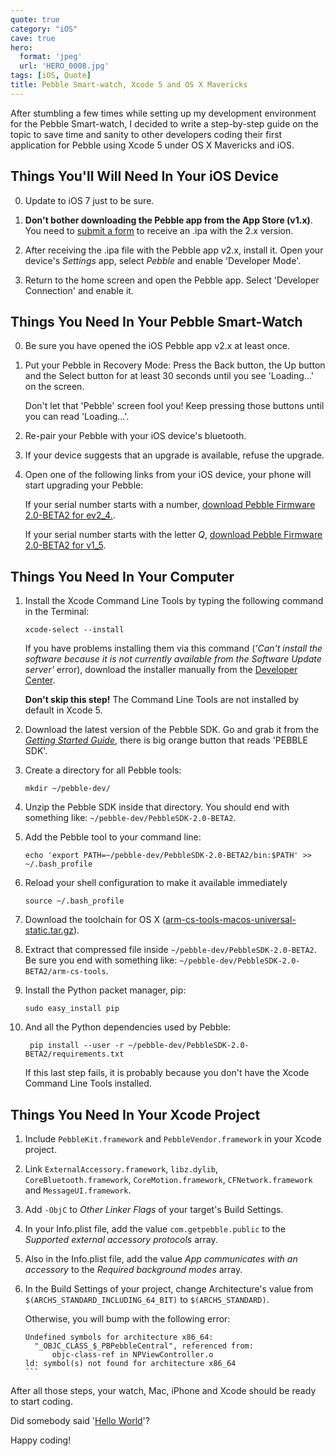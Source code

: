 ```yaml
---
quote: true
category: "iOS"
cave: true
hero:
  format: 'jpeg'
  url: 'HERO_0008.jpg'
tags: [iOS, Quote]
title: Pebble Smart-watch, Xcode 5 and OS X Mavericks
---
```


After stumbling a few times while setting up my development environment  for the Pebble Smart-watch, I decided to write a step-by-step guide on the topic to save time and sanity to other developers coding their first application for Pebble using Xcode 5 under OS X Mavericks and iOS.

## Things You'll Will Need In Your iOS Device

0. Update to iOS 7 just to be sure.

1. **Don't bother downloading the Pebble app from the App Store (v1.x)**. You need to [submit a form](https://docs.google.com/a/pulse-dev.net/forms/d/14r3MHPsdH5ha-BCkfuquQuAKuQSEJLmxm--XXpBA8mg/viewform) to receive an .ipa with the 2.x version.

2. After receiving the .ipa file with the Pebble app v2.x, install it.
	Open your device's *Settings* app, select *Pebble* and enable 'Developer Mode'.

3. Return to the home screen and open the Pebble app.
	Select 'Developer Connection' and enable it.

## Things You Need In Your Pebble Smart-Watch

0. Be sure you have opened the iOS Pebble app v2.x at least once.

1. Put your Pebble in Recovery Mode: Press the Back button, the Up button and the Select button for at least 30 seconds until you see 'Loading…' on the screen.

	Don't let that 'Pebble' screen fool you! Keep pressing those buttons until you can read 'Loading...'.

2. Re-pair your Pebble with your iOS device's bluetooth.

3. If your device suggests that an upgrade is available, refuse the upgrade.

4. Open one of the following links from your iOS device, your phone will start upgrading your Pebble:

	If your serial number starts with a number, [download Pebble Firmware 2.0-BETA2 for ev2_4.](https://developer.getpebble.com/2/download/Pebble-2.0-BETA2-ev2_4.pbz).

	If your serial number starts with the letter *Q*, [download Pebble Firmware 2.0-BETA2 for v1_5](https://developer.getpebble.com/2/download/Pebble-2.0-BETA2-v1_5.pbz).

## Things You Need In Your Computer

1. Install the Xcode Command Line Tools by typing the following command in the Terminal:

	```
	xcode-select --install
	```

	If you have problems installing them via this command (*'Can't install the software because it is not currently available from the Software Update server'* error), download the installer manually from the [Developer Center](https://developer.apple.com/downloads/index.action).

	**Don't skip this step!** The Command Line Tools are not installed by default in Xcode 5.

2. Download the latest version of the Pebble SDK. Go and grab it from the *[Getting Started Guide](https://developer.getpebble.com/2/getting-started/)*, there is big orange button that reads 'PEBBLE SDK'.

3. Create a directory for all Pebble tools:

	```
	mkdir ~/pebble-dev/
	```

4. Unzip the Pebble SDK inside that directory. You should end with something like:  ```~/pebble-dev/PebbleSDK-2.0-BETA2```.

5. Add the Pebble tool to your command line:

	```
	echo 'export PATH=~/pebble-dev/PebbleSDK-2.0-BETA2/bin:$PATH' >> ~/.bash_profile
	```

6. Reload your shell configuration to make it available immediately

	```
	source ~/.bash_profile
	```

7. Download the toolchain for OS X ([arm-cs-tools-macos-universal-static.tar.gz](https://assets.getpebble.com.s3-website-us-east-1.amazonaws.com/sdk/arm-cs-tools-macos-universal-static.tar.gz)).

8. Extract that compressed file inside ```~/pebble-dev/PebbleSDK-2.0-BETA2```.  Be sure you end with something like: ```~/pebble-dev/PebbleSDK-2.0-BETA2/arm-cs-tools```.

9. Install the Python packet manager, pip:

	```
	sudo easy_install pip
	```

10. And all the Python dependencies used by Pebble:

	```
	 pip install --user -r ~/pebble-dev/PebbleSDK-2.0-BETA2/requirements.txt
	 ```

	 If this last step fails, it is probably because you don't have the Xcode Command Line Tools installed.


## Things You Need In Your Xcode Project

1. Include ```PebbleKit.framework``` and  ```PebbleVendor.framework``` in your Xcode project.

2. Link ```ExternalAccessory.framework```, ```libz.dylib```, ```CoreBluetooth.framework```, ```CoreMotion.framework```, ```CFNetwork.framework``` and ```MessageUI.framework```.

3. Add ```-ObjC``` to *Other Linker Flags* of your target's Build Settings.

4. In your Info.plist file, add the value ```com.getpebble.public``` to the *Supported external accessory protocols* array.

5. Also in the Info.plist file,  add the value *App communicates with an accessory* to the *Required background modes* array.

6. In the Build Settings of your project, change Architecture's value from  ```$(ARCHS_STANDARD_INCLUDING_64_BIT)``` to ```$(ARCHS_STANDARD)```.

	Otherwise, you will bump with the following error:

	````
	Undefined symbols for architecture x86_64:
	  "_OBJC_CLASS_$_PBPebbleCentral", referenced from:
    	  objc-class-ref in NPViewController.o
	ld: symbol(s) not found for architecture x86_64
	```

After all those steps, your watch, Mac, iPhone and Xcode should be ready to start coding.

Did somebody said '[Hello World](https://developer.getpebble.com/2/getting-started/hello-world/)'?

Happy coding!
